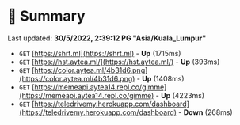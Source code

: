# 📖 Summary
Last updated: **30/5/2022, 2:39:12 PG "Asia/Kuala_Lumpur"**

- `GET` [https://shrt.ml](https://shrt.ml) - **Up** (1715ms)
- `GET` [https://hst.aytea.ml/](https://hst.aytea.ml/) - **Up** (393ms)
- `GET` [https://color.aytea.ml/4b31d6.png](https://color.aytea.ml/4b31d6.png) - **Up** (1408ms)
- `GET` [https://memeapi.aytea14.repl.co/gimme](https://memeapi.aytea14.repl.co/gimme) - **Up** (4223ms)
- `GET` [https://teledrivemy.herokuapp.com/dashboard](https://teledrivemy.herokuapp.com/dashboard) - **Down** (268ms)
